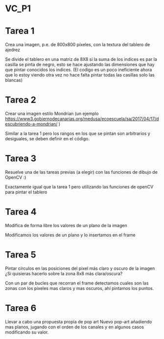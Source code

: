 # VC_P1

# Tarea 1
Crea una imagen, p.e. de 800x800 píxeles, con la textura del tablero de ajedrez

Se divide el tablero en una matriz de 8X8 si la suma de los indices es par la casilla se pinta de negro, esto se hace ajustando las dimensiones que hay que pintar conocidos los indices. (El codigo es un poco ineficiente ahora que lo estoy viendo otra vez no hace falta pintar todas las casillas solo las blancas)

# Tarea 2
Crear una imagen estilo Mondrian (un ejemplo https://www3.gobiernodecanarias.org/medusa/ecoescuela/sa/2017/04/17/descubriendo-a-mondrian/ )

Similar a la tarea 1 pero los rangos en los que se pintan son arbitrarios y desiguales, se deben definir en el código.

# Tarea 3
Resuelve una de las tareas previas (a elegir) con las funciones de dibujo de OpenCV  :)

Exactamente igual que la tarea 1 pero utilizando las funciones de openCV para pintar el tablero 

# Tarea 4
Modifica de forma libre los valores de un plano de la imagen

Modificamos los valores de un plano y lo insertamos en el frame

# Tarea 5
Pintar círculos en las posiciones del píxel más claro y oscuro de la imagen 
¿Si quisieras hacerlo sobre la zona 8x8 más clara/oscura?

Con un par de bucles que recorran el frame detectamos cuales son las zonas con los pixeles mas claros y mas oscuros, ahí pintamos los puntos.

# Tarea 6
Llevar a cabo una propuesta propia de pop art
Nuevo pop-art añadiendo mas planos, jugando con el orden de los canales y en algunos casos modificando su valor.
